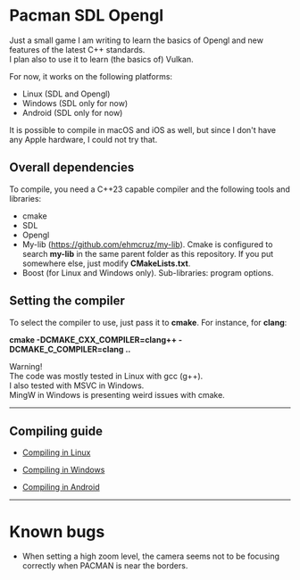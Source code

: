 # Pacman SDL Opengl

Just a small game I am writing to learn the basics of Opengl and new features of the latest C++ standards.  
I plan also to use it to learn (the basics of) Vulkan.

For now, it works on the following platforms:
- Linux (SDL and Opengl)
- Windows (SDL only for now)
- Android (SDL only for now)

It is possible to compile in macOS and iOS as well, but since I don't have any Apple hardware, I could not try that.

## Overall dependencies

To compile, you need a C++23 capable compiler and the following tools and libraries:

- cmake
- SDL
- Opengl
- My-lib (https://github.com/ehmcruz/my-lib). Cmake is configured to search **my-lib** in the same parent folder as this repository. If you put somewhere else, just modify **CMakeLists.txt**.
- Boost (for Linux and Windows only). Sub-libraries: program options.

## Setting the compiler

To select the compiler to use, just pass it to **cmake**. For instance, for **clang**:

**cmake -DCMAKE_CXX_COMPILER=clang++ -DCMAKE_C_COMPILER=clang ..**

Warning!    
The code was mostly tested in Linux with gcc (g++).    
I also tested with MSVC in Windows.    
MingW in Windows is presenting weird issues with cmake.

---

## Compiling guide

- [Compiling in Linux](linux.md)

- [Compiling in Windows](windows.md)

- [Compiling in Android](android.md)

---

# Known bugs

- When setting a high zoom level, the camera seems not to be focusing correctly when PACMAN is near the borders.

